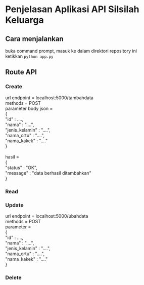 # Penjelasan Aplikasi API Silsilah Keluarga

## Cara menjalankan
buka command prompt, masuk ke dalam direktori repository ini<br>
ketikkan `python app.py`

## Route API
### Create
url endpoint = localhost:5000/tambahdata<br>
methods = POST<br>
parameter body json =<br> 
{<br>
"id" : ....,<br>
   "nama" : "....",<br>
   "jenis_kelamin" : "....",<br>
   "nama_ortu" : "....",<br>
   "nama_kakek" : "...."<br>
}<br><br>
hasil =<br>
{<br>
    "status" : "OK",<br>
    "message" : "data berhasil ditambahkan"<br>
}<br>

### Read
### Update
url endpoint = localhost:5000/ubahdata<br>
methods = POST<br>
parameter =<br> 
{<br>
"id" : ....,<br>
"nama" : "....",<br>
"jenis_kelamin" : "....",<br>
"nama_ortu" : "....",<br>
"nama_kakek" : "...."<br>
}<br>
### Delete